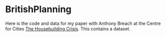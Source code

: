 # BritishPlanning

Here is the code and data for my paper with Anthony Breach at the Centre for Cities [The Housebuilding Crisis](https://www.centreforcities.org/publication/the-housebuilding-crisis/). This contains a dataset.
